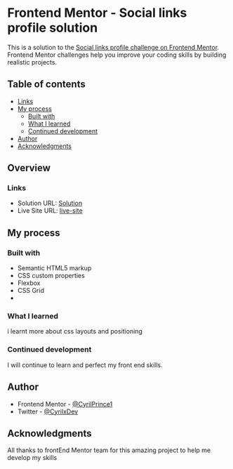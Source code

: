 # Frontend Mentor - Social links profile solution

This is a solution to the [Social links profile challenge on Frontend Mentor](https://www.frontendmentor.io/challenges/social-links-profile-UG32l9m6dQ). Frontend Mentor challenges help you improve your coding skills by building realistic projects.

## Table of contents

- [Links](#links)
- [My process](#my-process)
  - [Built with](#built-with)
  - [What I learned](#what-i-learned)
  - [Continued development](#continued-development)
- [Author](#author)
- [Acknowledgments](#acknowledgments)

## Overview

### Links

- Solution URL: [Solution](https://social-links-cyrilprinces-projects.vercel.app/)
- Live Site URL: [live-site](hhttps://social-links-cyrilprinces-projects.vercel.app/)

## My process

### Built with

- Semantic HTML5 markup
- CSS custom properties
- Flexbox
- CSS Grid
-

### What I learned

i learnt more about css layouts and positioning

### Continued development

I will continue to learn and perfect my front end skills.

## Author

- Frontend Mentor - [@CyrilPrince1](https://www.frontendmentor.io/profile/CyrilPrince1)
- Twitter - [@CyrilxDev](https://www.twitter.com/CyrilxDev)

## Acknowledgments

All thanks to frontEnd Mentor team for this amazing project to help me develop my skills
